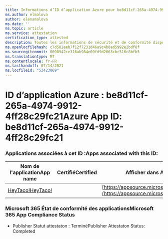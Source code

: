```yaml
---
title: Informations d’ID d’application Azure pour be8d11cf-265a-4974-9912-4ff28c29fc21
ms.author: elmalova
author: elenamalova
ms.date: ''
ms.topic: article
ms.service: attestation
certification_type: attested
description: Toutes les informations de sécurité et de conformité disponibles pour be8d11cf-265a-4974-9912-4ff28c29fc21.
ms.openlocfilehash: c7d582eeb7f12f7231d46a9c4b8ad5992e2bdf8f
ms.sourcegitcommit: 0098942ce316ab984e09fd9d2063cbc516c8bfb5
ms.translationtype: MT
ms.contentlocale: fr-FR
ms.lasthandoff: 07/14/2021
ms.locfileid: "53423069"
---
```

# <a name="azure-app-id-be8d11cf-265a-4974-9912-4ff28c29fc21"></a><span data-ttu-id="fe4ca-103">ID d’application Azure : be8d11cf-265a-4974-9912-4ff28c29fc21</span><span class="sxs-lookup"><span data-stu-id="fe4ca-103">Azure App ID: be8d11cf-265a-4974-9912-4ff28c29fc21</span></span>


### <a name="apps-associated-with-this-id"></a><span data-ttu-id="fe4ca-104">Applications associées à cet ID :</span><span class="sxs-lookup"><span data-stu-id="fe4ca-104">Apps associated with this ID:</span></span>
| <span data-ttu-id="fe4ca-105">**Nom de l'application**</span><span class="sxs-lookup"><span data-stu-id="fe4ca-105">**App name**</span></span> | <span data-ttu-id="fe4ca-106">**Certifié**</span><span class="sxs-lookup"><span data-stu-id="fe4ca-106">**Certified**</span></span> | <span data-ttu-id="fe4ca-107">**Afficher dans AppSource**</span><span class="sxs-lookup"><span data-stu-id="fe4ca-107">**View in AppSource**</span></span> |
|-|-|-|
| [<span data-ttu-id="fe4ca-108">HeyTaco!</span><span class="sxs-lookup"><span data-stu-id="fe4ca-108">HeyTaco!</span></span>](https://docs.microsoft.com/en-us/microsoft-365-app-certification/forward/WA200001346) |  | [https://appsource.microsoft.com/product/office/WA200001346](https://appsource.microsoft.com/product/office/WA200001346) |

### <a name="microsoft-365-app-compliance-status"></a><span data-ttu-id="fe4ca-109">Microsoft 365 État de conformité des applications</span><span class="sxs-lookup"><span data-stu-id="fe4ca-109">Microsoft 365 App Compliance Status</span></span>
- <span data-ttu-id="fe4ca-110">Publisher Statut attestaton : Terminé</span><span class="sxs-lookup"><span data-stu-id="fe4ca-110">Publisher Attestaton Status: Completed</span></span>
